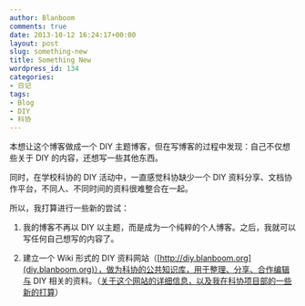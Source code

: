 ```yaml
---
author: Blanboom
comments: true
date: 2013-10-12 16:24:17+00:00
layout: post
slug: something-new
title: Something New
wordpress_id: 134
categories:
- 日记
tags:
- Blog
- DIY
- 科协
---
```


本想让这个博客做成一个 DIY 主题博客，但在写博客的过程中发现：自己不仅想些关于 DIY 的内容，还想写一些其他东西。

同时，在学校科协的 DIY 活动中，一直感觉科协缺少一个 DIY 资料分享、文档协作平台，不同人、不同时间的资料很难整合在一起。

所以，我打算进行一些新的尝试：



	
  1. 我的博客不再以 DIY 以主题，而是成为一个纯粹的个人博客。之后，我就可以写任何自己想写的内容了。

	
  2. 建立一个 Wiki 形式的 DIY 资料网站（[http://diy.blanboom.org](diy.blanboom.org)），做为科协的公共知识库，用于整理、分享、合作编辑与 DIY 相关的资料。（[关于这个网站的详细信息，以及我在科协项目部的一些新的打算](http://bbs.ahu.edu.cn/forum.php?mod=viewthread&tid=615790&fromuid=263186)）


